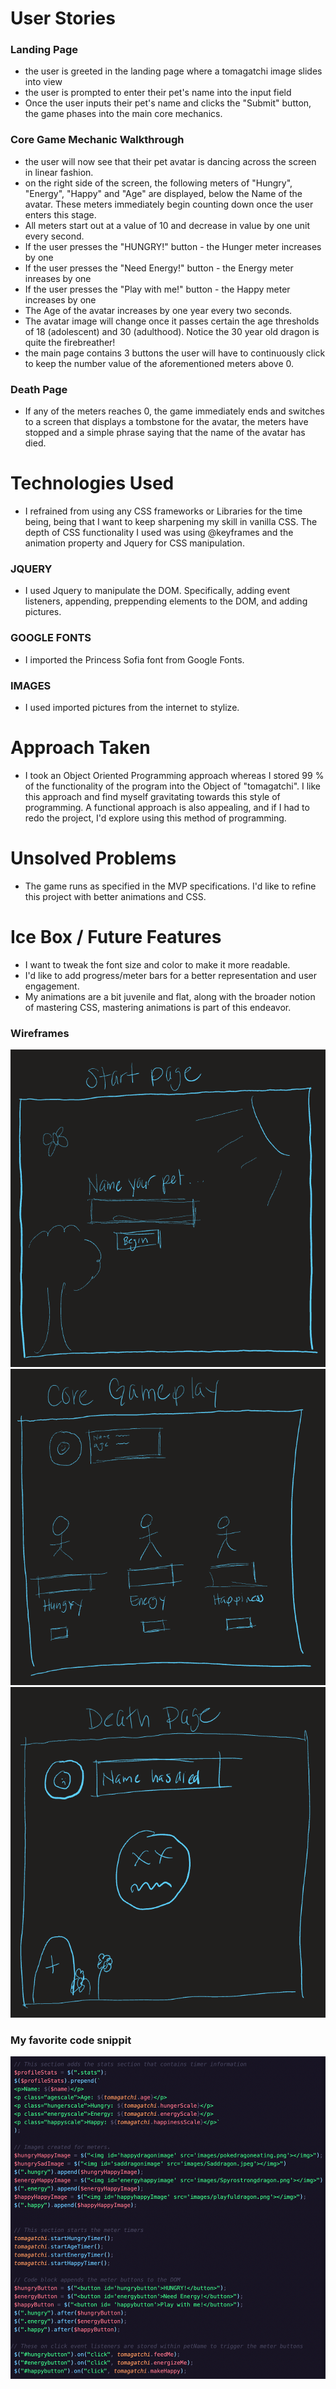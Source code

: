 # User Stories
### Landing Page
- the user is greeted in the landing page where a tomagatchi image slides into view
- the user is prompted to enter their pet's name into the input field
- Once the user inputs their pet's name and clicks the "Submit" button, the game phases into the main core mechanics.

### Core Game Mechanic Walkthrough
- the user will now see that their pet avatar is dancing across the screen in linear fashion.
- on the right side of the screen, the following meters of "Hungry", "Energy", "Happy" and "Age" are displayed, below the Name of the avatar.  These meters immediately begin counting down once the user enters this stage.
- All meters start out at a value of 10 and decrease in value by one unit every second. 
- If the user presses the "HUNGRY!" button - the Hunger meter increases by one
- If the user presses the "Need Energy!" button - the Energy meter inreases by one
- If the user presses the "Play with me!" button - the Happy meter increases by one
- The Age of the avatar increases by one year every two seconds.  
- The avatar image will change once it passes certain the age thresholds of 18 (adolescent) and 30 (adulthood).  Notice the 30 year old dragon is quite the firebreather!    
- the main page contains 3 buttons the user will have to continuously click to keep the number value of the aforementioned meters above 0.  

### Death Page
- If any of the meters reaches 0, the game immediately ends and switches to a screen that displays a tombstone for the avatar, the meters have stopped and a simple phrase saying that the name of the avatar has died.  

# Technologies Used

- I refrained from using any CSS frameworks or Libraries for the time being, being that I want to keep sharpening my skill in vanilla CSS.  The depth of CSS functionality I used was using @keyframes and the animation property and Jquery for CSS manipulation.  

### JQUERY
- I used Jquery to manipulate the DOM.  Specifically, adding event listeners, appending, preppending elements to the DOM, and adding pictures.  

### GOOGLE FONTS
- I imported the Princess Sofia font from Google Fonts. 

### IMAGES
- I used imported pictures from the internet to stylize.

# Approach Taken

- I took an Object Oriented Programming approach whereas I stored 99 % of the functionality of the program into the Object of "tomagatchi".  I like this approach and find myself gravitating towards this style of programming.  A functional approach is also appealing, and if I had to redo the project, I'd explore using this method of programming.

# Unsolved Problems

- The game runs as specified in the MVP specifications.  I'd like to refine this project with better animations and CSS.

# Ice Box / Future Features

- I want to tweak the font size and color to make it more readable.
- I'd like to add progress/meter bars for a better representation and user engagement.  
- My animations are a bit juvenile and flat, along with the broader notion of mastering CSS, mastering animations is part of this endeavor.  

### Wireframes

![Wireframe 1: Start page](images/wireframe1.png)
![Wireframe 2: Main page](images/wireframe2.png)
![Wireframe 3: Death page](images/wireframe3.png)

### My favorite code snippit

![Code Snippit](images/Codesnippit.png)

